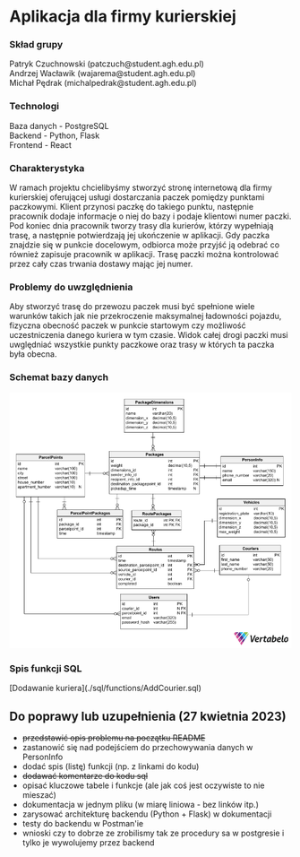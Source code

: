 <h1>Aplikacja dla firmy kurierskiej</h1>

<h3>Skład grupy</h3>
Patryk Czuchnowski (patczuch@student.agh.edu.pl) <br />
Andrzej Wacławik (wajarema@student.agh.edu.pl) <br />
Michał Pędrak (michalpedrak@student.agh.edu.pl) <br />

<h3>Technologi</h3>
Baza danych - PostgreSQL <br />
Backend - Python, Flask  <br />
Frontend - React

<h3>Charakterystyka</h3>
W ramach projektu chcielibyśmy stworzyć stronę internetową dla firmy kurierskiej oferującej usługi dostarczania paczek pomiędzy punktami paczkowymi. Klient przynosi paczkę do takiego punktu, następnie pracownik dodaje informacje o niej do bazy i podaje klientowi numer paczki. Pod koniec dnia pracownik tworzy trasy dla kurierów, którzy wypełniają trasę, a następnie potwierdzają jej ukończenie w aplikacji. Gdy paczka znajdzie się w punkcie docelowym, odbiorca może przyjść ją odebrać co również zapisuje pracownik w aplikacji. Trasę paczki można kontrolować przez cały czas trwania dostawy mając jej numer.

<h3>Problemy do uwzględnienia</h3>
Aby stworzyć trasę do przewozu paczek musi być spełnione wiele warunków takich jak nie przekroczenie maksymalnej ładowności pojazdu, fizyczna obecność paczek w punkcie startowym czy możliwość uczestniczenia danego kuriera w tym czasie. Widok całej drogi paczki musi uwględniać wszystkie punkty paczkowe oraz trasy w których ta paczka była obecna.

<h3>Schemat bazy danych</h3>

<img src="schemat.png" alt="Schemat">

<h3>Spis funkcji SQL</h3>
[Dodawanie kuriera](./sql/functions/AddCourier.sql)<br />

## Do poprawy lub uzupełnienia (27 kwietnia 2023)
- ~~przedstawić opis problemu na początku README~~<br />
- zastanowić się nad podejściem do przechowywania danych w PersonInfo<br />
- dodać spis (listę) funkcji (np. z linkami do kodu)<br />
- ~~dodawać komentarze do kodu sql~~<br />
- opisać kluczowe tabele i funkcje (ale jak coś jest oczywiste to nie mieszać)<br />
- dokumentacja w jednym pliku (w miarę liniowa - bez linków itp.)<br />
- zarysować architekturę backendu (Python + Flask) w dokumentacji<br />
- testy do backendu w Postman'ie<br />
- wnioski czy to dobrze ze zrobilismy tak ze procedury sa w postgresie i tylko je wywolujemy przez backend
